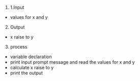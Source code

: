 1. 1.Input 
  - values for x and y
2. Output
  - x raise to y
3. process
  - variable declaration 
  - print input prompt message and read the values for x and y
  - calculate x raise to y
  - print the output
